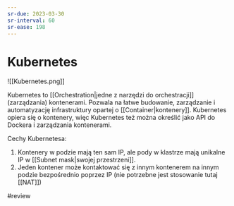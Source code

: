 ```yaml
---
sr-due: 2023-03-30
sr-interval: 60
sr-ease: 198
---
```


# Kubernetes

![[Kubernetes.png]]

Kubernetes to [[Orchestration|jedne z narzędzi do orchestracji]] (zarządzania) kontenerami. Pozwala na łatwe budowanie, zarządzanie i automatyzację infrastruktury opartej o [[Container|kontenery]].
Kubernetes opiera się o kontenery, więc Kubernetes też można określić jako API do Dockera i zarządzania kontenerami.

Cechy Kubernetesa:
1. Kontenery w podzie mają ten sam IP, ale pody w klastrze mają unikalne IP w [[Subnet mask|swojej przestrzeni]].
2. Jeden kontener może kontaktować się z innym kontenerem na innym podzie bezpośrednio poprzez IP (nie potrzebne jest stosowanie tutaj [[NAT]])

#review